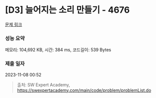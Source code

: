 # [D3] 늘어지는 소리 만들기 - 4676 

[문제 링크](https://swexpertacademy.com/main/code/problem/problemDetail.do?contestProbId=AWRKWITqfvIDFAV8) 

### 성능 요약

메모리: 104,692 KB, 시간: 384 ms, 코드길이: 539 Bytes

### 제출 일자

2023-11-08 00:52



> 출처: SW Expert Academy, https://swexpertacademy.com/main/code/problem/problemList.do
